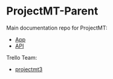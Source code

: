# ProjectMT-Parent
Main documentation repo for ProjectMT:

 * [App](https://github.com/chocolateIronman/ProjectMT-SPWA)
 * [API](https://github.com/chocolateIronman/ProjectMT-API)
 
 
 Trello Team:
 
 * [projectmt3](https://trello.com/projectmt3)



